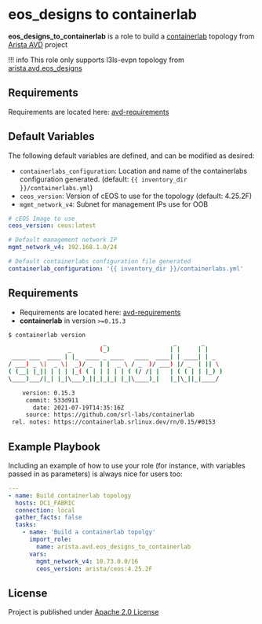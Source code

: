# eos_designs to containerlab

**eos_designs_to_containerlab** is a role to build a [containerlab](https://containerlab.srlinux.dev/) topology from [Arista AVD](https://www.avd.sh) project

!!! info
    This role only supports l3ls-evpn topology from [arista.avd.eos_designs](https://avd.sh/en/latest/roles/eos_designs/doc/l3ls-evpn.html)

## Requirements

Requirements are located here: [avd-requirements](../../README.md#Requirements)

## Default Variables

The following default variables are defined, and can be modified as desired:

- `containerlabs_configuration`: Location and name of the containerlabs configuration generated. (default: `{{ inventory_dir }}/containerlabs.yml`)
- `ceos_version`: Version of cEOS to use for the topology (default: 4.25.2F)
- `mgmt_network_v4`: Subnet for management IPs use for OOB

```yaml
# cEOS Image to use
ceos_version: ceos:latest

# Default management network IP
mgmt_network_v4: 192.168.1.0/24

# Default containerlabs configuration file generated
containerlab_configuration: '{{ inventory_dir }}/containerlabs.yml'
```

## Requirements

- Requirements are located here: [avd-requirements](../../README.md#Requirements)
- **containerlab** in version `>=0.15.3`

```bash
$ containerlab version
                           _                   _       _
                 _        (_)                 | |     | |
 ____ ___  ____ | |_  ____ _ ____   ____  ____| | ____| | _
/ ___) _ \|  _ \|  _)/ _  | |  _ \ / _  )/ ___) |/ _  | || \
( (__| |_|| | | | |_( ( | | | | | ( (/ /| |   | ( ( | | |_) )
\____)___/|_| |_|\___)_||_|_|_| |_|\____)_|   |_|\_||_|____/

    version: 0.15.3
     commit: 533d911
       date: 2021-07-19T14:35:16Z
     source: https://github.com/srl-labs/containerlab
 rel. notes: https://containerlab.srlinux.dev/rn/0.15/#0153
```

## Example Playbook

Including an example of how to use your role (for instance, with variables passed in as parameters) is always nice for users too:

```yaml
---
- name: Build containerlab topology
  hosts: DC1_FABRIC
  connection: local
  gather_facts: false
  tasks:
    - name: 'Build a containerlab topolgy'
      import_role:
        name: arista.avd.eos_designs_to_containerlab
      vars:
        mgmt_network_v4: 10.73.0.0/16
        ceos_version: arista/ceos:4.25.2F
```

## License

Project is published under [Apache 2.0 License](../../LICENSE)

